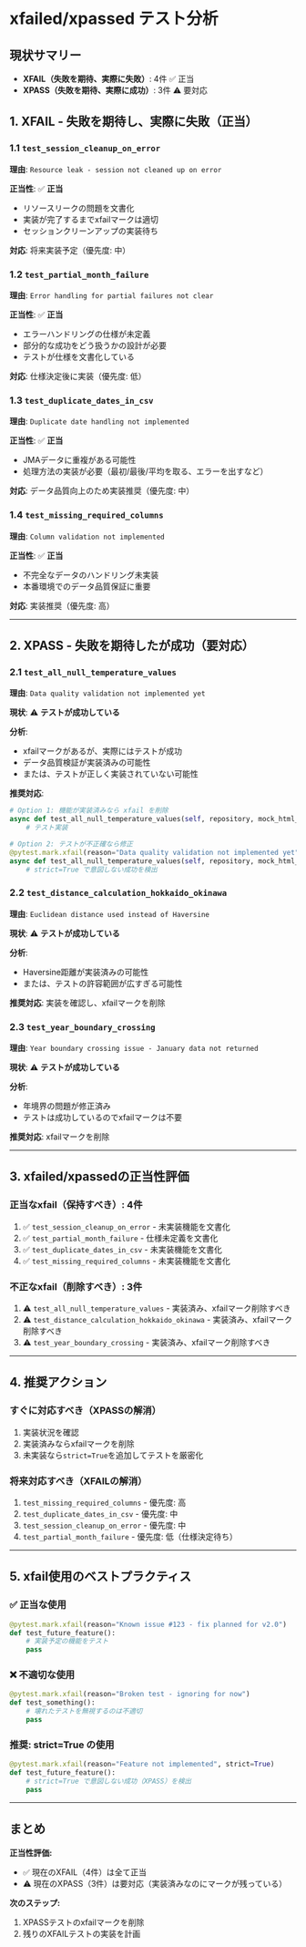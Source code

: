 # xfailed/xpassed テスト分析

## 現状サマリー

- **XFAIL（失敗を期待、実際に失敗）**: 4件 ✅ 正当
- **XPASS（失敗を期待、実際に成功）**: 3件 ⚠️ 要対応

## 1. XFAIL - 失敗を期待し、実際に失敗（正当）

### 1.1 `test_session_cleanup_on_error`
**理由**: `Resource leak - session not cleaned up on error`

**正当性**: ✅ **正当**
- リソースリークの問題を文書化
- 実装が完了するまでxfailマークは適切
- セッションクリーンアップの実装待ち

**対応**: 将来実装予定（優先度: 中）

### 1.2 `test_partial_month_failure`
**理由**: `Error handling for partial failures not clear`

**正当性**: ✅ **正当**
- エラーハンドリングの仕様が未定義
- 部分的な成功をどう扱うかの設計が必要
- テストが仕様を文書化している

**対応**: 仕様決定後に実装（優先度: 低）

### 1.3 `test_duplicate_dates_in_csv`
**理由**: `Duplicate date handling not implemented`

**正当性**: ✅ **正当**
- JMAデータに重複がある可能性
- 処理方法の実装が必要（最初/最後/平均を取る、エラーを出すなど）

**対応**: データ品質向上のため実装推奨（優先度: 中）

### 1.4 `test_missing_required_columns`
**理由**: `Column validation not implemented`

**正当性**: ✅ **正当**
- 不完全なデータのハンドリング未実装
- 本番環境でのデータ品質保証に重要

**対応**: 実装推奨（優先度: 高）

---

## 2. XPASS - 失敗を期待したが成功（要対応）

### 2.1 `test_all_null_temperature_values`
**理由**: `Data quality validation not implemented yet`

**現状**: ⚠️ **テストが成功している**

**分析**:
- xfailマークがあるが、実際にはテストが成功
- データ品質検証が実装済みの可能性
- または、テストが正しく実装されていない可能性

**推奨対応**:
```python
# Option 1: 機能が実装済みなら xfail を削除
async def test_all_null_temperature_values(self, repository, mock_html_fetcher):
    # テスト実装

# Option 2: テストが不正確なら修正
@pytest.mark.xfail(reason="Data quality validation not implemented yet", strict=True)
async def test_all_null_temperature_values(self, repository, mock_html_fetcher):
    # strict=True で意図しない成功を検出
```

### 2.2 `test_distance_calculation_hokkaido_okinawa`
**理由**: `Euclidean distance used instead of Haversine`

**現状**: ⚠️ **テストが成功している**

**分析**:
- Haversine距離が実装済みの可能性
- または、テストの許容範囲が広すぎる可能性

**推奨対応**: 実装を確認し、xfailマークを削除

### 2.3 `test_year_boundary_crossing`
**理由**: `Year boundary crossing issue - January data not returned`

**現状**: ⚠️ **テストが成功している**

**分析**:
- 年境界の問題が修正済み
- テストは成功しているのでxfailマークは不要

**推奨対応**: xfailマークを削除

---

## 3. xfailed/xpassedの正当性評価

### 正当なxfail（保持すべき）: 4件
1. ✅ `test_session_cleanup_on_error` - 未実装機能を文書化
2. ✅ `test_partial_month_failure` - 仕様未定義を文書化
3. ✅ `test_duplicate_dates_in_csv` - 未実装機能を文書化
4. ✅ `test_missing_required_columns` - 未実装機能を文書化

### 不正なxfail（削除すべき）: 3件
1. ⚠️ `test_all_null_temperature_values` - 実装済み、xfailマーク削除すべき
2. ⚠️ `test_distance_calculation_hokkaido_okinawa` - 実装済み、xfailマーク削除すべき
3. ⚠️ `test_year_boundary_crossing` - 実装済み、xfailマーク削除すべき

---

## 4. 推奨アクション

### すぐに対応すべき（XPASSの解消）
1. 実装状況を確認
2. 実装済みならxfailマークを削除
3. 未実装なら`strict=True`を追加してテストを厳密化

### 将来対応すべき（XFAILの解消）
1. `test_missing_required_columns` - 優先度: 高
2. `test_duplicate_dates_in_csv` - 優先度: 中
3. `test_session_cleanup_on_error` - 優先度: 中
4. `test_partial_month_failure` - 優先度: 低（仕様決定待ち）

---

## 5. xfail使用のベストプラクティス

### ✅ 正当な使用
```python
@pytest.mark.xfail(reason="Known issue #123 - fix planned for v2.0")
def test_future_feature():
    # 実装予定の機能をテスト
    pass
```

### ❌ 不適切な使用
```python
@pytest.mark.xfail(reason="Broken test - ignoring for now")
def test_something():
    # 壊れたテストを無視するのは不適切
    pass
```

### 推奨: strict=True の使用
```python
@pytest.mark.xfail(reason="Feature not implemented", strict=True)
def test_future_feature():
    # strict=True で意図しない成功（XPASS）を検出
    pass
```

---

## まとめ

**正当性評価:**
- ✅ 現在のXFAIL（4件）は全て正当
- ⚠️ 現在のXPASS（3件）は要対応（実装済みなのにマークが残っている）

**次のステップ:**
1. XPASSテストのxfailマークを削除
2. 残りのXFAILテストの実装を計画


